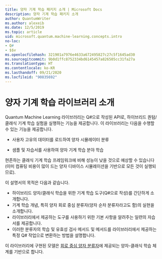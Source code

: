 ```yaml
---
title: 양자 기계 학습 패키지 소개 | Microsoft Docs
description: 양자 기계 학습 패키지 소개
author: QuantumWriter
ms.author: alexeib
ms.date: 12/5/2019
ms.topic: article
uid: microsoft.quantum.machine-learning.concepts.intro
no-loc:
- Q#
- $$v
ms.openlocfilehash: 321901a7976e4633a672495827c27c5f1645ad30
ms.sourcegitcommit: 9b0d1ffc8752334bd6145457a826505cc31fa27a
ms.translationtype: HT
ms.contentlocale: ko-KR
ms.lasthandoff: 09/21/2020
ms.locfileid: "90835692"
---
```

# <a name="introduction-to-the-quantum-machine-learning-library"></a>양자 기계 학습 라이브러리 소개

Quantum Machine Learning 라이브러리는 Q#으로 작성된 API로, 하이브리드 퀀텀/클래식 기계 학습 실험을 실행하는 기능을 제공합니다. 이 라이브러리는 다음을 수행할 수 있는 기능을 제공합니다.

- 사용자 고유의 데이터를 로드하여 양자 시뮬레이터 분류

- 샘플 및 자습서를 사용하여 양자 기계 학습 분야 학습

현존하는 클래식 기계 학습 프레임워크에 비해 성능이 낮을 것으로 예상할 수 있습니다(이미 컴퓨팅 비용이 많이 드는 양자 디바이스 시뮬레이션을 기반으로 모든 것이 실행되므로).

이 설명서의 목적은 다음과 같습니다.

- 하이브리드 양자/클래식 학습을 위한 기계 학습 도구(Q\#으로 작성)를 간단하게 소개합니다.
- 기계 학습 개념, 특히 양자 회로 중심 분류자(양자 순차 분류자라고도 함)의 실현을 소개합니다.
- 라이브러리에서 제공하는 도구를 사용하기 위한 기본 사항을 알려주는 일련의 자습서를 제공합니다.
- 이러한 분류자의 학습 및 유효성 검사 메서드 및 메서드를 라이브러리에서 제공하는 특정 Q\# 작업으로 변환하는 방법을 설명합니다.

이 라이브러리에 구현된 모델은 [회로 중심 양자 분류자](https://arxiv.org/abs/1804.00633)에 제공되는 양자-클래식 학습 체계를 기반으로 합니다.
